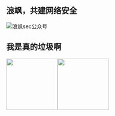 ## 浪飒，共建网络安全

![浪飒sec公众号](https://user-images.githubusercontent.com/45072131/221084056-b583e9b7-fee9-487f-b952-8325e54d1bda.png)
## 我是真的垃圾啊
<img align="" height="137px" src="https://github-readme-stats.vercel.app/api?username=langsasec&hide_title=true&hide_border=true&show_icons=true&include_all_commits=true&line_height=21&bg_color=0,EC6C6C,FFD479,FFFC79,73FA79&theme=graywhite&locale=cn" /><img align="" height="137px" src="https://github-readme-stats.vercel.app/api/top-langs/?username=langsasec&hide_title=true&hide_border=true&layout=compact&bg_color=0,73FA79,73FDFF,D783FF&theme=graywhite&locale=cn" />
